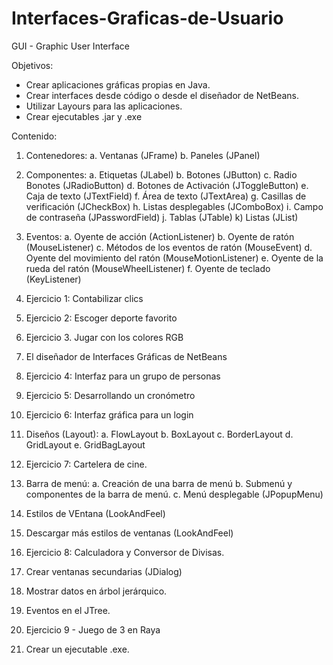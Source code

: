 # Interfaces-Graficas-de-Usuario
GUI - Graphic User Interface

Objetivos:
* Crear aplicaciones gráficas propias en Java.
* Crear interfaces desde código o desde el diseñador de NetBeans.
* Utilizar Layours para las aplicaciones.
* Crear ejecutables .jar y .exe

Contenido:
1. Contenedores:
   a. Ventanas (JFrame)
   b. Paneles (JPanel)

2. Componentes:
   a. Etiquetas (JLabel)
   b. Botones (JButton)
   c. Radio Bonotes (JRadioButton)
   d. Botones de Activación (JToggleButton)
   e. Caja de texto (JTextField)
   f. Área de texto (JTextArea)
   g. Casillas de verificación (JCheckBox)
   h. Listas desplegables (JComboBox)
   i. Campo de contraseña (JPasswordField)
   j. Tablas (JTable)
   k) Listas (JList)

3. Eventos:
   a. Oyente de acción (ActionListener)
   b. Oyente de ratón (MouseListener)
   c. Métodos de los eventos de ratón (MouseEvent)
   d. Oyente del movimiento del ratón (MouseMotionListener)
   e. Oyente de la rueda del ratón (MouseWheelListener)
   f. Oyente de teclado (KeyListener)

4. Ejercicio 1: Contabilizar clics

5. Ejercicio 2: Escoger deporte favorito

6. Ejercicio 3. Jugar con los colores RGB

7. El diseñador de Interfaces Gráficas de NetBeans

8. Ejercicio 4: Interfaz para un grupo de personas

9. Ejercicio 5: Desarrollando un cronómetro

10. Ejercicio 6: Interfaz gráfica para un login

11. Diseños (Layout):
    a. FlowLayout
    b. BoxLayout
    c. BorderLayout
    d. GridLayout
    e. GridBagLayout

12. Ejercicio 7: Cartelera de cine.

13. Barra de menú:
    a. Creación de una barra de menú
    b. Submenú y componentes de la barra de menú.
    c. Menú desplegable (JPopupMenu)

14. Estilos de VEntana (LookAndFeel)

15. Descargar más estilos de ventanas (LookAndFeel)

16. Ejercicio 8: Calculadora y Conversor de Divisas.

17. Crear ventanas secundarias (JDialog)

18. Mostrar datos en árbol jerárquico.

19. Eventos en el JTree.

20. Ejercicio 9 - Juego de 3 en Raya

21. Crear un ejecutable .exe.
